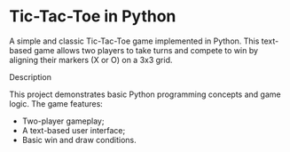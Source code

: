 # Tic-Tac-Toe in Python

A simple and classic Tic-Tac-Toe game implemented in Python. This text-based game allows two players to take turns and compete to win by aligning their markers (X or O) on a 3x3 grid.

Description

This project demonstrates basic Python programming concepts and game logic. The game features:

- Two-player gameplay;
- A text-based user interface;
- Basic win and draw conditions.
